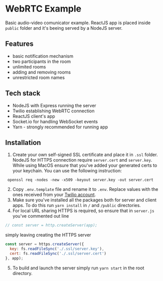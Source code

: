 # WebRTC Example
Basic audio-video comunicator example. ReactJS app is placed inside `public` folder and it's beeing served by a NodeJS server.

## Features
* basic notification mechanism
* two participants in the room
* unlimited rooms
* adding and removing rooms
* unrestricted room names

## Tech stack
* NodeJS with Express running the server
* Twilio establishing WebRTC connection
* ReactJS client's app
* Socket.io for handling WebSocket events
* Yarn - strongly recommended for running app

## Installation
1. Create your own self-signed SSL certificate and place it in `.ssl` folder. NodeJS for HTTPS connection require `server.cert` and `server.key`. While using MacOS ensure that you've added your generated certs to your keychain. You can use the following instruction:
```
 openssl req -nodes -new -x509 -keyout server.key -out server.cert
```
2. Copy `.env.template` file and rename it to `.env`. Replace values with the ones received from your [Twilio account](https://www.twilio.com/docs/iam/access-tokens).
3. Make sure you've installed all the packages both for server and client apps. To do this run `yarn install` in `/` and `/public` directories.
4. For local URL sharing HTTPS is required, so ensure that in `server.js` you've commented out line
```javascript
// const server = http.createServer(app);
```
simply leaving creating the HTTPS server
```javascript
const server = https.createServer({
  key: fs.readFileSync('./.ssl/server.key'),
  cert: fs.readFileSync('./.ssl/server.cert')
}, app);
```
5. To build and launch the server simply run `yarn start` in the root directory.

